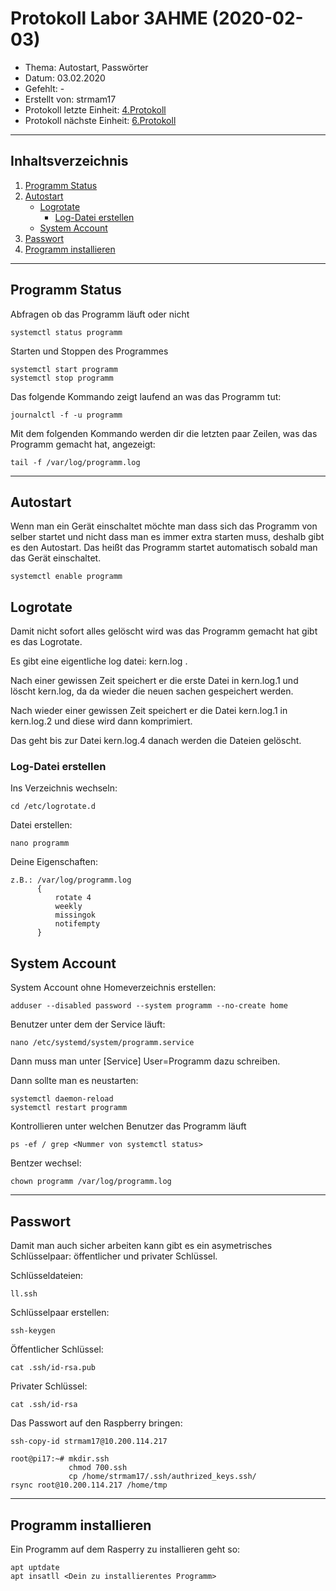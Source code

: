 # Protokoll Labor 3AHME (2020-02-03)
* Thema: Autostart, Passwörter
* Datum: 03.02.2020
* Gefehlt: -
* Erstellt von: strmam17
* Protokoll letzte Einheit: [4.Protokoll](https://github.com/HTLMechatronics/m17-3ahme-la1-sx/blob/strmam17/strmam17/protokolle/protokoll_2020-01-27_strmam17.md)
* Protokoll nächste Einheit: [6.Protokoll](https://github.com/HTLMechatronics/m17-3ahme-la1-sx/blob/strmam17/strmam17/protokolle/protokoll_2020-02-10_strmam17.md)
--------------------------------------------------------------------------------
## Inhaltsverzeichnis
1. [Programm Status](#programm-status)
2. [Autostart](#autostart)
    * [Logrotate](#logrotate)
        * [Log-Datei erstellen](#log-datei-erstellen)
    * [System Account](#system-account) 
3. [Passwort](#passwort)
4. [Programm installieren](#programm-installieren)
--------------------------------------------------------------------------------
## Programm Status
Abfragen ob das Programm läuft oder nicht 

    systemctl status programm

Starten und Stoppen des Programmes

    systemctl start programm
    systemctl stop programm
    
Das folgende Kommando zeigt laufend an was das Programm tut:

    journalctl -f -u programm 
    
Mit dem folgenden Kommando werden dir die letzten paar Zeilen, was das Programm gemacht hat, angezeigt: 
    
    tail -f /var/log/programm.log

--------------------------------------------------------------------------------
## Autostart
Wenn man ein Gerät einschaltet möchte man dass sich das Programm von selber startet und nicht dass man es immer extra starten muss, deshalb gibt es den Autostart. Das heißt das Programm startet automatisch sobald man das Gerät einschaltet.

    systemctl enable programm

## Logrotate
Damit nicht sofort alles gelöscht wird was das Programm gemacht hat gibt es das Logrotate.

Es gibt eine eigentliche log datei: kern.log .

Nach einer gewissen Zeit speichert er die erste Datei in kern.log.1 und löscht kern.log, da da wieder die neuen sachen gespeichert werden.

Nach wieder einer gewissen Zeit speichert er die Datei kern.log.1 in kern.log.2 und diese wird dann komprimiert.

Das geht bis zur Datei kern.log.4 danach werden die Dateien gelöscht.

### Log-Datei erstellen 

Ins Verzeichnis wechseln:

    cd /etc/logrotate.d
    
Datei erstellen:

    nano programm
    
Deine Eigenschaften: 

    z.B.: /var/log/programm.log
          {
              rotate 4
              weekly
              missingok
              notifempty
          }
          

## System Account

System Account ohne Homeverzeichnis erstellen:

    adduser --disabled password --system programm --no-create home

Benutzer unter dem der Service läuft:

    nano /etc/systemd/system/programm.service
    
Dann muss man unter [Service] User=Programm dazu schreiben.

Dann sollte man es neustarten:

    systemctl daemon-reload
    systemctl restart programm
    
Kontrollieren unter welchen Benutzer das Programm läuft

    ps -ef / grep <Nummer von systemctl status>
    
Bentzer wechsel:
  
    chown programm /var/log/programm.log

-------------------------------------------------------------------------------
## Passwort
Damit man auch sicher arbeiten kann gibt es ein asymetrisches Schlüsselpaar: öffentlicher und privater Schlüssel.

Schlüsseldateien: 

    ll.ssh
    
Schlüsselpaar erstellen:

    ssh-keygen
    
Öffentlicher Schlüssel:

    cat .ssh/id-rsa.pub

Privater Schlüssel: 

    cat .ssh/id-rsa
    
Das Passwort auf den Raspberry bringen:

    ssh-copy-id strmam17@10.200.114.217
    
    root@pi17:~# mkdir.ssh
                 chmod 700.ssh
                 cp /home/strmam17/.ssh/authrized_keys.ssh/
    rsync root@10.200.114.217 /home/tmp

-------------------------------------------------------------------------------
## Programm installieren

Ein Programm auf dem Rasperry zu installieren geht so: 

    apt uptdate
    apt insatll <Dein zu installierentes Programm>
